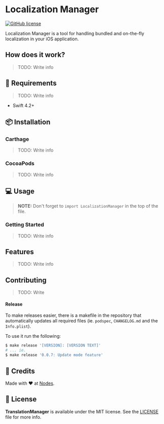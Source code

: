 # Localization Manager

[![GitHub license](https://img.shields.io/badge/license-MIT-blue.svg)](https://github.com/nodes-ios/NStackSDK/blob/master/LICENSE)

Localization Manager is a tool for handling bundled and on-the-fly localization in your iOS application.

## How does it work?

> TODO: Write info

## 📝 Requirements

> TODO: Write info

* Swift 4.2+

## 📦 Installation

### Carthage

> TODO: Write info

### CocoaPods

> TODO: Write info

## 💻 Usage

> **NOTE:** Don't forget to `import LocalizationManager` in the top of the file.

### Getting Started

> TODO: Write info

## Features

> TODO: Write info

## Contributing

> TODO: Write

#### Release

To make releases easier, there is a makefile in the repository that automatically updates all required files (ie. `podspec`, `CHANGELOG.md` and the `Info.plist`).

To use it run the following:

```bash
$ make release '[VERSION]: [VERSION TEXT]'
# ... ie.
$ make release '0.0.7: Update mode feature'
```

## 👥 Credits
Made with ❤️ at [Nodes](http://nodesagency.com).

## 📄 License
**TranslationManager** is available under the MIT license. See the [LICENSE](https://github.com/nodes-ios/TranslationManager/blob/master/LICENSE) file for more info.
